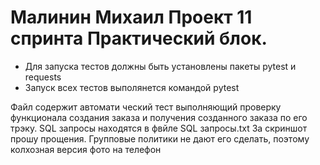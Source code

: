 ﻿# Малинин Михаил Проект 11 спринта Практический блок.
- Для запуска тестов должны быть установлены пакеты pytest и requests
- Запуск всех тестов выполянется командой pytest

Файл содержит автомати ческий тест выполняющий проверку функционала создания заказа и получения созданного заказа по его трэку.
SQL запросы находятся в фвйле SQL запросы.txt
За скриншот прошу прощения. Групповые политики не дают его сделать, поэтому колхозная версия фото на телефон
